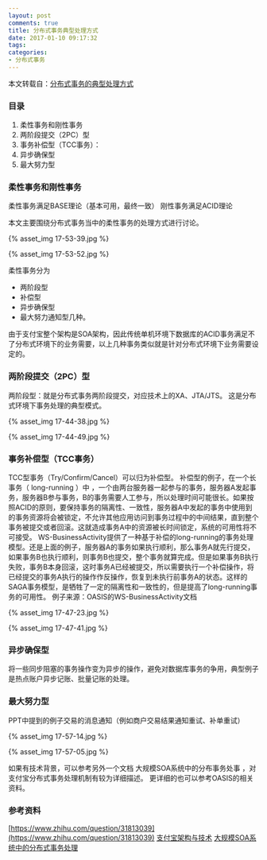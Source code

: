 ```yaml
---
layout: post
comments: true
title: 分布式事务典型处理方式
date: 2017-01-10 09:17:32
tags:
categories:
- 分布式事务
---
```


本文转载自：[分布式事务的典型处理方式](http://kaimingwan.com/post/fen-bu-shi/fen-bu-shi-shi-wu-de-dian-xing-chu-li-fang-shi-2pc-tcc-yi-bu-que-bao-he-zui-da-nu-li-xing)

### 目录

1. 柔性事务和刚性事务
2. 两阶段提交（2PC）型
3. 事务补偿型（TCC事务）：
4. 异步确保型
5. 最大努力型

<!-- more -->

### 柔性事务和刚性事务

柔性事务满足BASE理论（基本可用，最终一致）
刚性事务满足ACID理论

本文主要围绕分布式事务当中的柔性事务的处理方式进行讨论。

{% asset_img 17-53-39.jpg %}

{% asset_img 17-53-52.jpg %}

柔性事务分为

- 两阶段型
- 补偿型
- 异步确保型
- 最大努力通知型几种。 

由于支付宝整个架构是SOA架构，因此传统单机环境下数据库的ACID事务满足不了分布式环境下的业务需要，以上几种事务类似就是针对分布式环境下业务需要设定的。

### 两阶段提交（2PC）型

两阶段型：就是分布式事务两阶段提交，对应技术上的XA、JTA/JTS。
这是分布式环境下事务处理的典型模式。

{% asset_img 17-44-38.jpg %}

{% asset_img 17-44-49.jpg %}

### 事务补偿型（TCC事务）

TCC型事务（Try/Confirm/Cancel）可以归为补偿型。
补偿型的例子，在一个长事务（ long-running ）中 ，一个由两台服务器一起参与的事务，服务器A发起事务，服务器B参与事务，B的事务需要人工参与，所以处理时间可能很长。如果按照ACID的原则，要保持事务的隔离性、一致性，服务器A中发起的事务中使用到的事务资源将会被锁定，不允许其他应用访问到事务过程中的中间结果，直到整个事务被提交或者回滚。这就造成事务A中的资源被长时间锁定，系统的可用性将不可接受。
WS-BusinessActivity提供了一种基于补偿的long-running的事务处理模型。还是上面的例子，服务器A的事务如果执行顺利，那么事务A就先行提交，如果事务B也执行顺利，则事务B也提交，整个事务就算完成。但是如果事务B执行失败，事务B本身回滚，这时事务A已经被提交，所以需要执行一个补偿操作，将已经提交的事务A执行的操作作反操作，恢复到未执行前事务A的状态。这样的SAGA事务模型，是牺牲了一定的隔离性和一致性的，但是提高了long-running事务的可用性。
例子来源：OASIS的WS-BusinessActivity文档

{% asset_img 17-47-23.jpg %}

{% asset_img 17-47-41.jpg %}


### 异步确保型

将一些同步阻塞的事务操作变为异步的操作，避免对数据库事务的争用，典型例子是热点账户异步记账、批量记账的处理。

### 最大努力型

PPT中提到的例子交易的消息通知（例如商户交易结果通知重试、补单重试）

{% asset_img 17-57-14.jpg %}

{% asset_img 17-57-05.jpg %}

如果有技术背景，可以参考另外一个文档 大规模SOA系统中的分布事务处事 ，对支付宝分布式事务处理机制有较为详细描述。
更详细的也可以参考OASIS的相关资料。

### 参考资料

[https://www.zhihu.com/question/31813039](https://www.zhihu.com/question/31813039)
[支付宝架构与技术](http://wenku.baidu.com/view/d1bbd25877232f60ddcca1d9.html)
[大规模SOA系统中的分布式事务处理](http://wenku.baidu.com/view/be946bec0975f46527d3e104.html)




